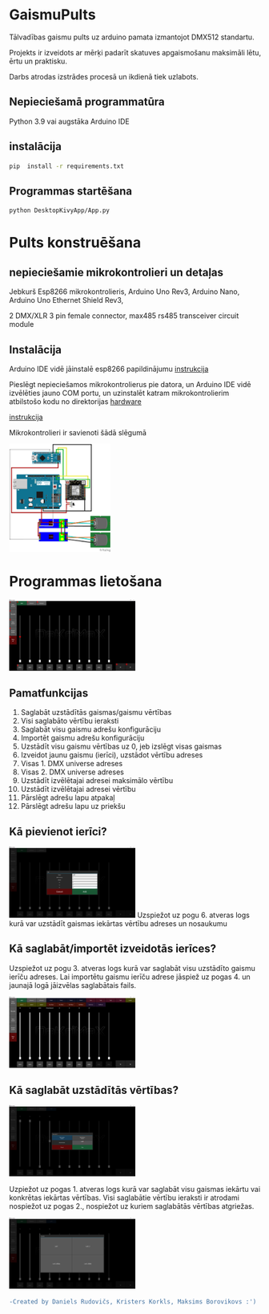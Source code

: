 # GaismuPults
Tālvadības gaismu pults uz arduino pamata izmantojot DMX512 standartu.

Projekts ir izveidots ar mērķi padarīt skatuves apgaismošanu maksimāli lētu, ērtu un praktisku.

Darbs atrodas izstrādes procesā un ikdienā tiek uzlabots.

## Nepieciešamā programmatūra
Python 3.9 vai augstāka
Arduino IDE

## instalācija
```bash
pip  install -r requirements.txt
```
## Programmas startēšana
```bash
python DesktopKivyApp/App.py
```
# Pults konstruēšana
## nepieciešamie mikrokontrolieri un detaļas
Jebkurš Esp8266 mikrokontrolieris,
Arduino Uno Rev3,
Arduino Nano,
Arduino Uno Ethernet Shield Rev3,

2 DMX/XLR 3 pin female connector,
max485 rs485 transceiver circuit module

## Instalācija
Arduino IDE vidē jāinstalē esp8266 papildinājumu
[instrukcija](https://randomnerdtutorials.com/how-to-install-esp8266-board-arduino-ide/)

Pieslēgt nepieciešamos mikrokontrolierus pie datora, un Arduino IDE vidē izvēlēties jauno COM portu, un uzinstalēt katram mikrokontrolierim atbilstošo kodu no direktorijas [hardware](https://github.com/Hlebusek/GaismuPults/blob/main/hardware/)

[instrukcija](https://support.arduino.cc/hc/en-us/articles/4733418441116-Upload-a-sketch-in-Arduino-IDE)

Mikrokontrolieri ir savienoti šādā slēgumā

<img src="https://github.com/Hlebusek/GaismuPults/blob/main/images/Wiring.png?raw=true" width=40% height=40%>



# Programmas lietošana
<img src="https://github.com/Hlebusek/GaismuPults/blob/main/images/AppMain.png?raw=true" width=50% height=50%>

## Pamatfunkcijas 
1. Saglabāt uzstādītās gaismas/gaismu vērtības
2. Visi saglabāto vērtību ieraksti
3. Saglabāt visu gaismu adrešu konfigurāciju
4. Importēt gaismu adrešu konfigurāciju 
5. Uzstādīt visu gaismu vērtības uz 0, jeb izslēgt visas gaismas
6. Izveidot jaunu gaismu (ierīci), uzstādot vērtību adreses
7. Visas 1. DMX universe adreses
8. Visas 2. DMX universe adreses
9. Uzstādīt izvēlētajai adresei maksimālo vērtību
10. Uzstādīt izvēlētajai adresei vērtību
11. Pārslēgt adrešu lapu atpakaļ
12. Pārslēgt adrešu lapu uz priekšu

## Kā pievienot ierīci?

<img src="https://github.com/Hlebusek/GaismuPults/blob/main/images/AppAddDevice.png?raw=true" width=50% height=50%>
  Uzspiežot uz pogu 6. atveras logs kurā var uzstādīt gaismas iekārtas vērtību adreses un nosaukumu
  
## Kā saglabāt/importēt izveidotās ierīces?
  Uzspiežot uz pogu 3. atveras logs kurā var saglabāt visu uzstādīto gaismu ierīču adreses.
  Lai importētu gaismu ierīču adrese jāspiež uz pogas 4. un jaunajā logā jāizvēlas saglabātais fails.
  
  <img src="https://github.com/Hlebusek/GaismuPults/blob/main/images/AppImported.png?raw=true" width=50% height=50%>
  
## Kā saglabāt uzstādītās vērtības?

<img src="https://github.com/Hlebusek/GaismuPults/blob/main/images/AppSaveRec.png?raw=true" width=50% height=50%>

Uzpiežot uz pogas 1. atveras logs kurā var saglabāt visu gaismas iekārtu vai konkrētas iekārtas vērtības.
Visi saglabātie vērtību ieraksti ir atrodami nospiežot uz pogas 2., nospiežot uz kuriem saglabātās vērtības atgriežas.

<img src="https://github.com/Hlebusek/GaismuPults/blob/main/images/AppRecords.png?raw=true" width=50% height=50%>
  

```diff
-Created by Daniels Rudovičs, Kristers Korkls, Maksims Borovikovs :')
```


